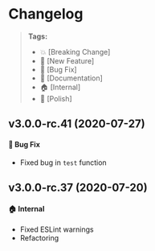 Changelog
=========

> **Tags:**
> - :boom:       [Breaking Change]
> - :rocket:     [New Feature]
> - :bug:        [Bug Fix]
> - :memo:       [Documentation]
> - :house:      [Internal]
> - :nail_care:  [Polish]

## v3.0.0-rc.41 (2020-07-27)

#### :bug: Bug Fix

* Fixed bug in `test` function

## v3.0.0-rc.37 (2020-07-20)

#### :house: Internal

* Fixed ESLint warnings
* Refactoring
